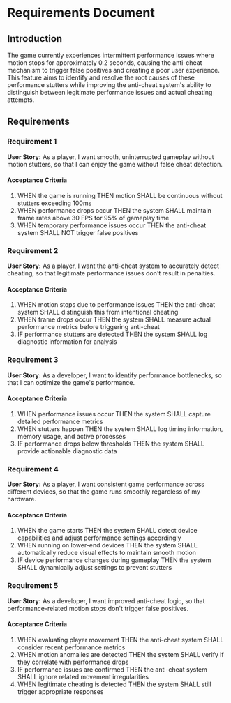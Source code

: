 # Requirements Document

## Introduction

The game currently experiences intermittent performance issues where motion stops for approximately 0.2 seconds, causing the anti-cheat mechanism to trigger false positives and creating a poor user experience. This feature aims to identify and resolve the root causes of these performance stutters while improving the anti-cheat system's ability to distinguish between legitimate performance issues and actual cheating attempts.

## Requirements

### Requirement 1

**User Story:** As a player, I want smooth, uninterrupted gameplay without motion stutters, so that I can enjoy the game without false cheat detection.

#### Acceptance Criteria

1. WHEN the game is running THEN motion SHALL be continuous without stutters exceeding 100ms
2. WHEN performance drops occur THEN the system SHALL maintain frame rates above 30 FPS for 95% of gameplay time
3. WHEN temporary performance issues occur THEN the anti-cheat system SHALL NOT trigger false positives

### Requirement 2

**User Story:** As a player, I want the anti-cheat system to accurately detect cheating, so that legitimate performance issues don't result in penalties.

#### Acceptance Criteria

1. WHEN motion stops due to performance issues THEN the anti-cheat system SHALL distinguish this from intentional cheating
2. WHEN frame drops occur THEN the system SHALL measure actual performance metrics before triggering anti-cheat
3. IF performance stutters are detected THEN the system SHALL log diagnostic information for analysis

### Requirement 3

**User Story:** As a developer, I want to identify performance bottlenecks, so that I can optimize the game's performance.

#### Acceptance Criteria

1. WHEN performance issues occur THEN the system SHALL capture detailed performance metrics
2. WHEN stutters happen THEN the system SHALL log timing information, memory usage, and active processes
3. IF performance drops below thresholds THEN the system SHALL provide actionable diagnostic data

### Requirement 4

**User Story:** As a player, I want consistent game performance across different devices, so that the game runs smoothly regardless of my hardware.

#### Acceptance Criteria

1. WHEN the game starts THEN the system SHALL detect device capabilities and adjust performance settings accordingly
2. WHEN running on lower-end devices THEN the system SHALL automatically reduce visual effects to maintain smooth motion
3. IF device performance changes during gameplay THEN the system SHALL dynamically adjust settings to prevent stutters

### Requirement 5

**User Story:** As a developer, I want improved anti-cheat logic, so that performance-related motion stops don't trigger false positives.

#### Acceptance Criteria

1. WHEN evaluating player movement THEN the anti-cheat system SHALL consider recent performance metrics
2. WHEN motion anomalies are detected THEN the system SHALL verify if they correlate with performance drops
3. IF performance issues are confirmed THEN the anti-cheat system SHALL ignore related movement irregularities
4. WHEN legitimate cheating is detected THEN the system SHALL still trigger appropriate responses